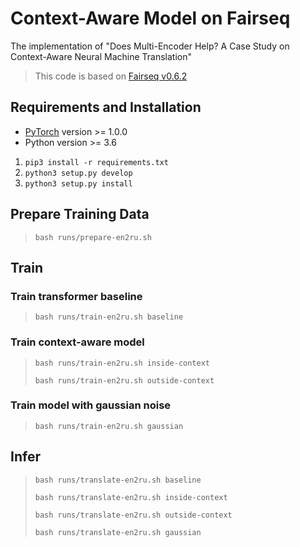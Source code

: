 # Context-Aware Model on Fairseq

The implementation of "Does Multi-Encoder Help? A Case Study on Context-Aware Neural Machine Translation"

> This code is based on [Fairseq v0.6.2](https://github.com/pytorch/fairseq/tree/v0.6.2)

## Requirements and Installation

* [PyTorch](http://pytorch.org/) version >= 1.0.0
* Python version >= 3.6

1. `pip3 install -r requirements.txt`
2. `python3 setup.py develop`
3. `python3 setup.py install`

## Prepare Training Data

> `bash runs/prepare-en2ru.sh`

## Train

### Train transformer baseline

> `bash runs/train-en2ru.sh baseline`

### Train context-aware model

> `bash runs/train-en2ru.sh inside-context`
>
> `bash runs/train-en2ru.sh outside-context`

### Train model with gaussian noise

> `bash runs/train-en2ru.sh gaussian`

## Infer

> `bash runs/translate-en2ru.sh baseline`
>
> `bash runs/translate-en2ru.sh inside-context`
>
> `bash runs/translate-en2ru.sh outside-context`
>
> `bash runs/translate-en2ru.sh gaussian`
